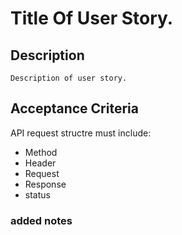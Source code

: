 # Title Of User Story.
<!-- why? -->

## Description
    Description of user story. 

## Acceptance Criteria

<!-- backend requests -->

API request structre must include:
- Method
- Header
- Request
- Response
- status
### added notes 
